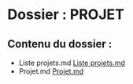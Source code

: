 # Dossier : PROJET
 
 ## Contenu du dossier : 
- Liste projets.md [Liste projets.md](./Liste_projets.md)
- Projet.md [Projet.md](./Projet.md)
